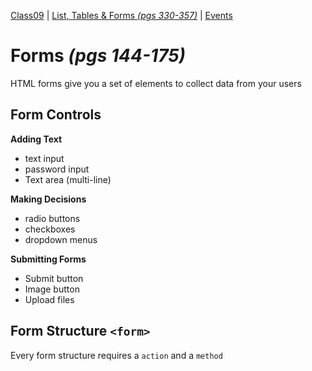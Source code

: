 [Class09](https://cassandraortiz.github.io/reading-notes/Class09/class09) \| [List, Tables & Forms *(pgs 330-357)*](https://cassandraortiz.github.io/reading-notes/Class09/class09_listTablesForms) \| [Events](https://cassandraortiz.github.io/reading-notes/Class07/class07_article)

# Forms  *(pgs 144-175)*

HTML forms give you a set of elements to collect data from your users

## Form Controls

**Adding Text**

- text input
- password input
- Text area (multi-line)

**Making Decisions**

- radio buttons
- checkboxes
- dropdown menus

**Submitting Forms**

- Submit button
- Image button
- Upload files

## Form Structure `<form>`

Every form structure requires a `action` and a `method`